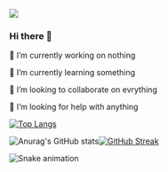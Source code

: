 ![](https://komarev.com/ghpvc/?username=Nahian-Alvy-github-username&style=for-the-badge)


### Hi there 👋


🔭 I’m currently working on nothing 


🌱 I’m currently learning something


👯 I’m looking to collaborate on evrything


🤔 I’m looking for help with anything


[![Top Langs](https://github-readme-stats.vercel.app/api/top-langs/?username=Nahian-Alvy)](https://github.com/anuraghazra/github-readme-stats)



![Anurag's GitHub stats](https://github-readme-stats.vercel.app/api?username=Nahian-Alvy&theme=onedark&show_icons=true)[![GitHub Streak](https://streak-stats.demolab.com?user=Nahian-Alvy&theme=nightowl&hide_border=true&locale=bn)](https://git.io/streak-stats) 





![Snake animation](https://github.com/thepiyushmalhotra/thepiyushmalhotra/blob/output/github-contribution-grid-snake.svg)

